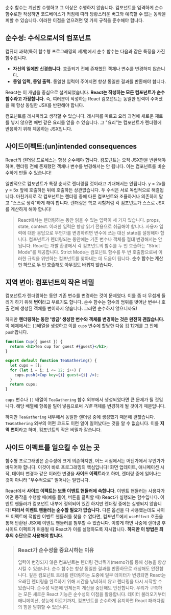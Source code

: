 순수 함수는 계산만 수행하고 그 이상은 수행하지 않습니다. 컴포넌트를 엄격하게 순수 함수로만 작성하면 코드베이스가 커짐에 따라 당황스러운 버그와 예측할 수 없는 동작을 피할 수 있습니다. 이러한 이점을 얻으려면 몇 가지 규칙을 준수해야 합니다.

## 순수성: 수식으로서의 컴포넌트

컴퓨터 과학(특히 함수형 프로그래밍의 세계)에서 순수 함수는 다음과 같은 특징을 가진 함수입니다.

- **자신의 일에만 신경씁니다.** 호출되기 전에 존재했던 객체나 변수를 변경하지 않습니다.
- **동일 입력, 동일 출력.** 동일한 입력이 주어지면 항상 동일한 결과를 반환해야 합니다.

React는 이 개념을 중심으로 설계되었습니다. **React는 작성하는 모든 컴포넌트가 순수 함수라고 가정합니다.** 즉, 여러분이 작성하는 React 컴포넌트는 동일한 입력이 주어졌을 때 항상 동일한 JSX를 반환해야 합니다.

컴포넌트를 레시피라고 생각할 수 있습니다. 레시피를 따르고 요리 과정에 새로운 재료를 넣지 않으면 매번 같은 요리를 얻을 수 있습니다. 그 "요리"는 컴포넌트가 렌더링에 반응하기 위해 제공하는 JSX입니다.

## 사이드이펙트:(un)intended consequences

React의 렌더링 프로세스는 항상 순수해야 합니다. 컴포넌트는 오직 JSX만을 반환해야 하며, 렌더링 전에 존재했던 객체나 변수를 변경해서는 안 됩니다. 이는 컴포넌트를 비순수하게 만들 수 있습니다!

일반적으로 컴포넌트가 특정 순서로 렌더링될 것이라고 기대해서는 안됩니다. y = 2x를 y = 5x 앞에 호출하든 뒤에 호출하든 상관없습니다. 두 수식은 서로 독립적으로 해결됩니다. 마찬가지로 각 컴포넌트는 렌더링 중에 다른 컴포넌트와 조율하거나 의존하지 말고 "스스로 생각"하게 해야 합니다. 렌더링은 학교 시험처럼 각 컴포넌트가 스스로 JSX를 계산하게 해야 합니다!

> React에서는 렌더링하는 동안 읽을 수 있는 입력이 세 가지 있습니다. props, state, context. 이러한 입력은 항상 읽기 전용으로 취급해야 합니다.
> 사용자 입력에 대한 응답으로 무언가를 변경하려면 변수에 쓰는 대신 state를 설정해야 합니다. 컴포넌트가 렌더링되는 동안에는 기존 변수나 객체를 절대 변경해서는 안됩니다.
> React는 개발 환경에서 각 컴포넌트의 함수를 두 번 호출하는 "Strict Mode"를 제공합니다. Strict Mode는 컴포넌트 함수를 두 번 호출함으로써 이러한 규칙을 위반하는 컴포넌트를 찾아내는 데 도움이 됩니다.
> **순수 함수는 계산만 하므로 두 번 호출해도 아무것도 바뀌지 않습니다.**

## 지역 변이: 컴포넌트의 작은 비밀

컴포넌트가 렌더링하는 동안 기존 변수를 변경하는 것이 문제였다. 이를 좀 더 무섭게 들리기 하기 위해 **변이**라고 부르기도 합니다. 순수 함수는 함수의 범위를 벗어난 변수나 호출 전에 생성된 객체를 변이하지 않습니다. 그러면 순수하지 않으니까요!

하지만 **렌더링하는 동안 '방금' 생성한 변수와 객체를 변경하는 것은 완전히 괜찮습니다.** 이 예제에서는 `[]`배열을 생성하고 이를 `cups` 변수에 할당한 다음 컵 12개를 그 안에 `push`합니다.

```jsx
function Cup({ guest }) {
  return <h2>Tea cup for guest #{guest}</h2>;
}

export default function TeaGathering() {
  let cups = [];
  for (let i = i; i <= 12; i++) {
    cups.push(<Cup key={i} guest={i} />);
  }
  return cups;
}
```

`cups` 변수나 `[]` 배열이 `TeaGathering` 함수 외부에서 생성되었다면 큰 문제가 될 것입니다. 해당 배열에 항목을 밀어 넣음으로써 _기존_ 객체를 변경하게 될 것이기 때문입니다.

하지만 `TeaGathering` 내부에서 동일한 렌더링 중에 생성했기 때문에 괜찮습니다. `TeaGathering` 외부의 어떤 코드도 이런 일이 일어났다는 것을 알 수 없습니다. 이를 **지역 변이**라고 하며, 컴포넌트의 작은 비밀과 같습니다.

## 사이드 이펙트를 일으킬 수 있는 곳

함수형 프로그래밍은 순수성에 크게 의존하지만, 어느 시점에서는 어딘가에서 무언가가 바뀌어야 합니다. 이것이 바로 프로그래밍의 핵심입니다! 화면 업데이트, 애니메이션 시작, 데이터 변경과 같은 이러한 변경을 **사이드 이펙트**라고 하며, 렌더링 중에 일어나는 것이 아니라 "부수적으로" 일어나는 일입니다.

React에서 **사이드 이펙트는 보통 이벤트 핸들러에 속합니다.** 이벤트 핸들러는 사용자가 어떤 동작을 수행할 때(예를 들어, 버튼을 클릭할 때) React가 실행되는 함수입니다. 이벤트 핸들러가 컴포넌트 내부에 정의되어 있긴 하지만 렌더링 중에는 실행되지 않습니다! **따라서 이벤트 핸들러는 순수할 필요가 없습니다.**
다른 옵션을 다 사용했는데도 사이드 이펙트에 적합한 이벤트 핸들러를 찾을 수 없다면, 컴포넌트에서 `useEffect` 호출을 통해 반환된 JSX에 이벤트 핸들러를 첨부할 수 있습니다. 이렇게 하면 나중에 렌더링 후 사이드 이펙트가 허용될 때 React가 이를 실행하도록 지시합니다. **하지만 이 방법은 최후의 수단으로 사용해야 합니다.**

> ### React가 순수성을 중요시하는 이유
>
> 입력이 변경되지 않은 컴포넌트는 렌더링 건너뛰기(memo?)를 통해 성능을 향상시킬 수 있습니다. 순수 함수는 항상 동일한 결과를 반환하므로 캐싱해도 안전합니다.
> 깊은 컴포넌트 트리를 렌더링하는 도중에 일부 데이터가 변경되면 React는 오래된 렌더링을 완료하기 위해 시간을 낭비하지 않고 렌더링을 다시 시작할 수 있습니다. 순수성 덕분에 언제든지 계산을 중단해도 안전합니다.
> 우리가 구축하는 모든 새로운 React 기능은 순수성의 이점을 활용합니다. 데이터 불러오기부터 애니메이션, 성능에 이르기까지, 컴포넌트를 순수하게 유지하면 React 패러다임의 힘을 발휘할 수 있습니다.
